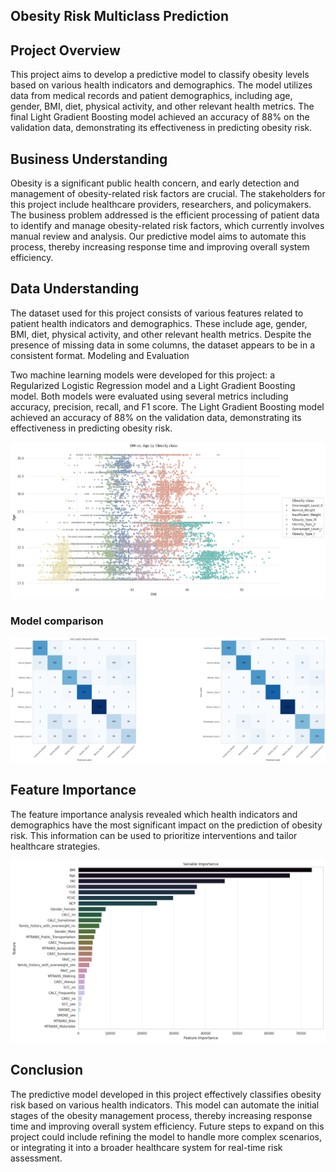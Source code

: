 ## Obesity Risk Multiclass Prediction
## Project Overview

This project aims to develop a predictive model to classify obesity levels based on various health indicators and demographics. The model utilizes data from medical records and patient demographics, including age, gender, BMI, diet, physical activity, and other relevant health metrics. The final Light Gradient Boosting model achieved an accuracy of 88% on the validation data, demonstrating its effectiveness in predicting obesity risk.

## Business Understanding

Obesity is a significant public health concern, and early detection and management of obesity-related risk factors are crucial. The stakeholders for this project include healthcare providers, researchers, and policymakers. The business problem addressed is the efficient processing of patient data to identify and manage obesity-related risk factors, which currently involves manual review and analysis. Our predictive model aims to automate this process, thereby increasing response time and improving overall system efficiency.

## Data Understanding

The dataset used for this project consists of various features related to patient health indicators and demographics. These include age, gender, BMI, diet, physical activity, and other relevant health metrics. Despite the presence of missing data in some columns, the dataset appears to be in a consistent format.
Modeling and Evaluation

Two machine learning models were developed for this project: a Regularized Logistic Regression model and a Light Gradient Boosting model. Both models were evaluated using several metrics including accuracy, precision, recall, and F1 score. The Light Gradient Boosting model achieved an accuracy of 88% on the validation data, demonstrating its effectiveness in predicting obesity risk.

![relationship_between_bmi_age_and_obesity](./images/eda.png)

### Model comparison

![confusion_matrix](./images/confusion_matrix.png)

## Feature Importance

The feature importance analysis revealed which health indicators and demographics have the most significant impact on the prediction of obesity risk. This information can be used to prioritize interventions and tailor healthcare strategies.

![feature_importance](./images/feature_importance.png)

## Conclusion

The predictive model developed in this project effectively classifies obesity risk based on various health indicators. This model can automate the initial stages of the obesity management process, thereby increasing response time and improving overall system efficiency. Future steps to expand on this project could include refining the model to handle more complex scenarios, or integrating it into a broader healthcare system for real-time risk assessment.
